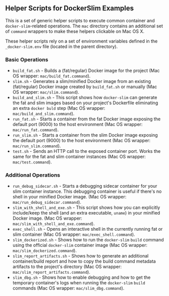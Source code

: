 ## Helper Scripts for DockerSlim Examples

This is a set of generic helper scripts to execute common container and `docker-slim`-related operations. The `mac` directory contains an additional set of `command` wrappers to make these helpers clickable on Mac OS X.

These helper scripts rely on a set of environment variables defined in the `_docker-slim.env` file (located in the parent directory).

### Basic Operations

* `build_fat.sh` - Builds a (fat/regular) Docker image for the project (Mac OS wrapper: `mac/build_fat.command`).
* `slim.sh` - Generates a slim/minified Docker image from an existing (fat/regular) Docker image created by `build_fat.sh` or manually (Mac OS wrapper: `mac/slim.command`).
* `build_and_slim.sh` - This script shows how `docker-slim` can generate the fat and slim images based on your project's Dockerfile eliminating an extra `docker buld` step (Mac OS wrapper: `mac/build_and_slim.command`).
* `run_fat.sh` - Starts a container from the fat Docker image exposing the default port (9000) to the host environment (Mac OS wrapper: `mac/run_fat.command`).
* `run_slim.sh` - Starts a container from the slim Docker image exposing the default port (9000) to the host environment (Mac OS wrapper: `mac/run_slim.command`).
* `test.sh` - Sends an HTTP call to the exposed container port. Works the same for the fat and slim container instances (Mac OS wrapper: `mac/test.command`).

### Additional Operations

* `run_debug_sidecar.sh` - Starts a debugging sidecar container for your slim container instance. This debugging container is useful if there's no shell in your minified Docker image. (Mac OS wrapper: `mac/run_debug_sidecar.command`).
* `slim_with_shell_and_exe.sh` - This script shows how you can explicitly include/keep the shell (and an extra executable, `uname`) in your minified Docker image. (Mac OS wrapper: `mac/slim_with_shell_and_exe.command`).
* `exec_shell.sh` - Opens an interactive shell in the currently running fat or slim container (Mac OS wrapper: `mac/exec_shell.command`).
* `slim_dockerized.sh` - Shows how to run the `docker-slim` `build` command using the official `docker-slim` container image (Mac OS wrapper: `mac/slim_dockerized.command`).
* `slim_report_artifacts.sh` - Shows how to generate an additional container/build report and how to copy the build command metadata artifacts to the project's directory (Mac OS wrapper: `mac/slim_report_artifacts.command`).
* `slim_dbg.sh` - Shows how to enable debugging and how to get the temporary container's logs when running the `docker-slim` `build` commands (Mac OS wrapper: `mac/slim_dbg.command`).















